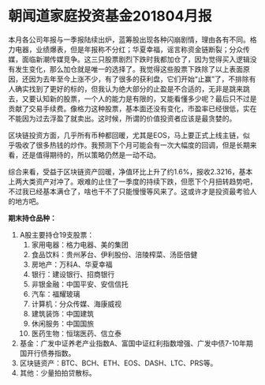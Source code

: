 # 朝闻道家庭投资基金201804月报

本月各公司年报与一季报陆续出炉，蓝筹股出现各种闪崩剧情，理由各有不同。格力电器，业绩爆表，但是年报称不分红；华夏幸福，谣言称资金链断裂；分众传媒，面临新潮传媒竞争。这三只股票剧烈下跌时我都加仓了，因为觉得买入逻辑没有发生变化，那么加仓就是唯一的选择了。我觉得这些股票下跌除了以上表面原因，还因为去年至今上涨不少，有了很多的获利盘，它们开始“止赢”了，不排除有人确实找到了更好的标的，但我认为绝大部分的止盈是不合适的，无非是跳来跳去，又要认知新的股票，一个人的能力是有限的，又能看懂多少呢？最后只不过是贡献了交易手续费。像格力这种股票，基本面还没有变化，市盈率已经很低，实在不能因为过去浮盈了就卖出。这时候，所谓的价值投资者应该是最贪婪的。

区块链投资方面，几乎所有币种都回暖，尤其是EOS，马上要正式上线主链，似乎吸收了很多热钱的炒作。我预测下个月可能会有一次大幅度的回调，但是长期来看，还是值得期待的，所以策略仍然是一动不动。

综合来看，受益于区块链资产回暖，净值环比上升了约1.6%，报收2.3216，基本上两大类资产对冲了。艰难的止住了一季度的持续下跌，但愿下个月扭转趋势吧，不过我已经基本满仓了，啥也干不了只能慢慢等风来了。这或许才是投资最考验人的地方吧。

**期末持仓品种：**

1. A股主要持仓19支股票：
   1. 家用电器：格力电器、美的集团
   2. 食品饮料：贵州茅台、伊利股份、涪陵榨菜、汤臣倍健
   3. 房地产：万科A、华夏幸福
   4. 银行：建设银行、招商银行
   5. 非银金融：中国平安、安信信托
   6. 汽车：福耀玻璃
   7. 计算机：分众传媒、海康威视
   8. 建筑装饰：中国建筑
   9. 休闲服务：中国国旅
   10. 医药生物：恒瑞医药、信立泰
2. 基金：广发中证养老产业指数A、富国中证红利指数增强、广发中债7-10年期国开行债券指数。
3. 区块链资产：BTC、BCH、ETH、EOS、DASH、LTC、PRS等。
4. 其他：少量拍拍贷散标。


